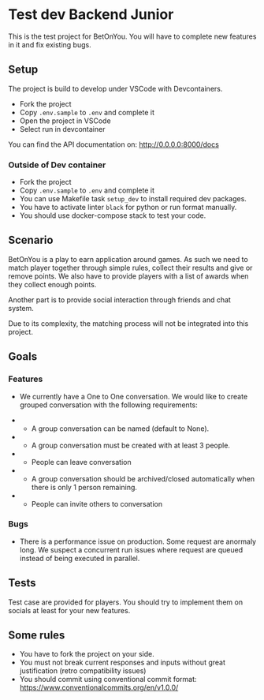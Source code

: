 # Test dev Backend Junior

This is the test project for BetOnYou. You will have to complete new features in it and fix existing bugs.

## Setup

The project is build to develop under VSCode with Devcontainers.

- Fork the project
- Copy `.env.sample` to `.env` and complete it
- Open the project in VSCode
- Select run in devcontainer

You can find the API documentation on: http://0.0.0.0:8000/docs

### Outside of Dev container

- Fork the project
- Copy `.env.sample` to `.env` and complete it
- You can use Makefile task `setup_dev` to install required dev packages.
- You have to activate linter `black` for python or run format manually.
- You should use docker-compose stack to test your code.

## Scenario

BetOnYou is a play to earn application around games. As such we need to match player together through simple rules, collect their results and give or remove points. We also have to provide players with a list of awards when they collect enough points.

Another part is to provide social interaction through friends and chat system.

Due to its complexity, the matching process will not be integrated into this project.

## Goals

### Features

- We currently have a One to One conversation. We would like to create grouped conversation with the following requirements:

- - A group conversation can be named (default to None).
- - A group conversation must be created with at least 3 people.
- - People can leave conversation
- - A group conversation should be archived/closed automatically when there is only 1 person remaining.
- - People can invite others to conversation

<!-- - We added an auto resolver recently for Supercell games. We would like to modify the end of match process so people do not have any more actions to do for Supercell games but can contest their result if it is incorrect. -->

### Bugs

- There is a performance issue on production. Some request are anormaly long.
  We suspect a concurrent run issues where request are queued instead of being executed in parallel.

<!-- - There seems to be a bug in the post match statistics. Players do not have correct draws results.
- There is a bug in 1to1 messages where sometimes, a message is not correctly set as read.
- There is a bug in AFK check.
- - When both player set ready at the same time, they are locked in waiting
- - When player make leave and ready at the same time, only one action is correctly computed -->

## Tests

Test case are provided for players. You should try to implement them on socials at least for your new features.

## Some rules

* You have to fork the project on your side.
* You must not break current responses and inputs without great justification (retro compatibility issues)
* You should commit using conventional commit format: https://www.conventionalcommits.org/en/v1.0.0/